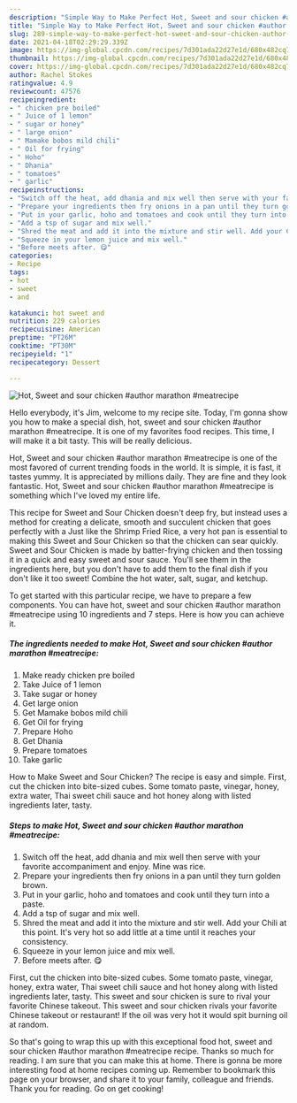 ```yaml
---
description: "Simple Way to Make Perfect Hot, Sweet and sour chicken #author marathon #meatrecipe"
title: "Simple Way to Make Perfect Hot, Sweet and sour chicken #author marathon #meatrecipe"
slug: 289-simple-way-to-make-perfect-hot-sweet-and-sour-chicken-author-marathon-meatrecipe
date: 2021-04-18T02:29:29.339Z
image: https://img-global.cpcdn.com/recipes/7d301ada22d27e1d/680x482cq70/hot-sweet-and-sour-chicken-author-marathon-meatrecipe-recipe-main-photo.jpg
thumbnail: https://img-global.cpcdn.com/recipes/7d301ada22d27e1d/680x482cq70/hot-sweet-and-sour-chicken-author-marathon-meatrecipe-recipe-main-photo.jpg
cover: https://img-global.cpcdn.com/recipes/7d301ada22d27e1d/680x482cq70/hot-sweet-and-sour-chicken-author-marathon-meatrecipe-recipe-main-photo.jpg
author: Rachel Stokes
ratingvalue: 4.9
reviewcount: 47576
recipeingredient:
- " chicken pre boiled"
- " Juice of 1 lemon"
- " sugar or honey"
- " large onion"
- " Mamake bobos mild chili"
- " Oil for frying"
- " Hoho"
- " Dhania"
- " tomatoes"
- " garlic"
recipeinstructions:
- "Switch off the heat, add dhania and mix well then serve with your favorite accompaniment and enjoy. Mine was rice."
- "Prepare your ingredients then fry onions in a pan until they turn golden brown."
- "Put in your garlic, hoho and tomatoes and cook until they turn into a paste."
- "Add a tsp of sugar and mix well."
- "Shred the meat and add it into the mixture and stir well. Add your Chili at this point. It&#39;s very hot so add little at a time until it reaches your consistency."
- "Squeeze in your lemon juice and mix well."
- "Before meets after. 😋"
categories:
- Recipe
tags:
- hot
- sweet
- and

katakunci: hot sweet and 
nutrition: 229 calories
recipecuisine: American
preptime: "PT26M"
cooktime: "PT30M"
recipeyield: "1"
recipecategory: Dessert

---
```



![Hot, Sweet and sour chicken #author marathon #meatrecipe](https://img-global.cpcdn.com/recipes/7d301ada22d27e1d/680x482cq70/hot-sweet-and-sour-chicken-author-marathon-meatrecipe-recipe-main-photo.jpg)

Hello everybody, it's Jim, welcome to my recipe site. Today, I'm gonna show you how to make a special dish, hot, sweet and sour chicken #author marathon #meatrecipe. It is one of my favorites food recipes. This time, I will make it a bit tasty. This will be really delicious.

Hot, Sweet and sour chicken #author marathon #meatrecipe is one of the most favored of current trending foods in the world. It is simple, it is fast, it tastes yummy. It is appreciated by millions daily. They are fine and they look fantastic. Hot, Sweet and sour chicken #author marathon #meatrecipe is something which I've loved my entire life.

This recipe for Sweet and Sour Chicken doesn&#39;t deep fry, but instead uses a method for creating a delicate, smooth and succulent chicken that goes perfectly with a Just like the Shrimp Fried Rice, a very hot pan is essential to making this Sweet and Sour Chicken so that the chicken can sear quickly. Sweet and Sour Chicken is made by batter-frying chicken and then tossing it in a quick and easy sweet and sour sauce. You&#39;ll see them in the ingredients here, but you don&#39;t have to add them to the final dish if you don&#39;t like it too sweet! Combine the hot water, salt, sugar, and ketchup.


To get started with this particular recipe, we have to prepare a few components. You can have hot, sweet and sour chicken #author marathon #meatrecipe using 10 ingredients and 7 steps. Here is how you can achieve it.

<!--inarticleads1-->

##### The ingredients needed to make Hot, Sweet and sour chicken #author marathon #meatrecipe:

1. Make ready  chicken pre boiled
1. Take  Juice of 1 lemon
1. Take  sugar or honey
1. Get  large onion
1. Get  Mamake bobos mild chili
1. Get  Oil for frying
1. Prepare  Hoho
1. Get  Dhania
1. Prepare  tomatoes
1. Take  garlic


How to Make Sweet and Sour Chicken? The recipe is easy and simple. First, cut the chicken into bite-sized cubes. Some tomato paste, vinegar, honey, extra water, Thai sweet chili sauce and hot honey along with listed ingredients later, tasty. 

<!--inarticleads2-->

##### Steps to make Hot, Sweet and sour chicken #author marathon #meatrecipe:

1. Switch off the heat, add dhania and mix well then serve with your favorite accompaniment and enjoy. Mine was rice.
1. Prepare your ingredients then fry onions in a pan until they turn golden brown.
1. Put in your garlic, hoho and tomatoes and cook until they turn into a paste.
1. Add a tsp of sugar and mix well.
1. Shred the meat and add it into the mixture and stir well. Add your Chili at this point. It&#39;s very hot so add little at a time until it reaches your consistency.
1. Squeeze in your lemon juice and mix well.
1. Before meets after. 😋


First, cut the chicken into bite-sized cubes. Some tomato paste, vinegar, honey, extra water, Thai sweet chili sauce and hot honey along with listed ingredients later, tasty. This sweet and sour chicken is sure to rival your favorite Chinese takeout. This sweet and sour chicken rivals your favorite Chinese takeout or restaurant! If the oil was very hot it would spit burning oil at random. 

So that's going to wrap this up with this exceptional food hot, sweet and sour chicken #author marathon #meatrecipe recipe. Thanks so much for reading. I am sure that you can make this at home. There is gonna be more interesting food at home recipes coming up. Remember to bookmark this page on your browser, and share it to your family, colleague and friends. Thank you for reading. Go on get cooking!
